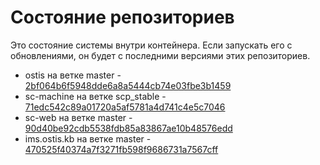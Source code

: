 # Состояние репозиториев

Это состояние системы внутри контейнера. Если запускать его с обновлениями, он будет с последними версиями этих репозиториев.

* ostis на ветке master - [2bf064b6f5948dde6a8a5444cb74e03fbe3b1459](https://github.com/ShunkevichDV/ostis/commit/2bf064b6f5948dde6a8a5444cb74e03fbe3b1459)
* sc-machine на ветке scp_stable - [71edc542c89a01720a5af5781a4d741c4e5c7046](https://github.com/ShunkevichDV/sc-machine/commit/71edc542c89a01720a5af5781a4d741c4e5c7046)
* sc-web на ветке master - [90d40be92cdb5538fdb85a83867ae10b48576edd](https://github.com/Ivan-Zhukau/sc-web/commit/90d40be92cdb5538fdb85a83867ae10b48576edd)
* ims.ostis.kb на ветке master - [470525f40374a7f3271fb598f9686731a7567cff](https://github.com/ShunkevichDV/ims.ostis.kb/commit/470525f40374a7f3271fb598f9686731a7567cff)

